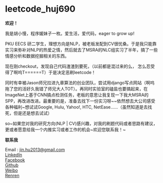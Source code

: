 leetcode_huj690
===============

<strong>欢迎！</strong>

我是胡小慢，程序媛妹子一枚。爱生活，爱代码，eager to grow up!

PKU EECS 研二学生，理想方向是NLP，被老板发配到CV很忧桑。于是我只能靠实习来弥补对NLP的热爱之情，然后就去了MSRA的NLC组实习了半年，搞了一些情感分析和数据挖掘相关的东西。

现在刚checkout，发现自己代码渣渣到要死，（以前都是混过来的么， 怎么忍受得了啊呜T======T）于是决定恶刷leetcode！

同时有幸被Jason师兄拉进九章算法的创业团队，尝试用django写点网站（啊呜拖了您的活好久我错了师兄大人TOT）。再同时实验室的磕盐也要搞起来，在ImageNet上基于CNN搞点检测任务，老板的意思让我复现一下我大MSRA的SPP，再改进改进。最重要的是，准备去找下一份实习呀~~依然想去大公司感受各种福利~想试试Google, Hulu, Yahoo!, HTC, NetEase……（虽然知道是去找死，但是还是想去试试）

so~如果您对我的研究方向(NLP | CV)感兴趣，对我的刷题代码或者思路有建议， 更或者愿意给我一个内推实习或者工作的机会~欢迎您联系我！~

 

<strong>联系我</strong>

Email : jin.hu2013@gmail.com<br>
<a href = "http://cn.linkedin.com/in/huj690/">LinkedIn</a><br>
<a href = "http://facebook.com/huj690">Facebook</a><br>
<a href = "http://github.com/huj690">Github</a><br>
<a href = "http://weibo.com/huj690">Weibo</a><br>
<a href = "http://renren.com/huj690">Renren</a>
